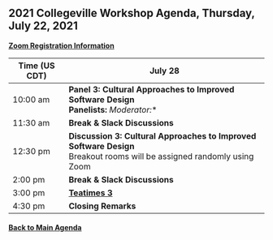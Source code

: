 
## 2021 Collegeville Workshop Agenda, Thursday, July 22, 2021

[**Zoom Registration Information**]()

| **Time (US CDT)**| **July 28** |
|---|---|
| 10:00 am  | **Panel 3: Cultural Approaches to Improved Software Design** <br> **Panelists:** *Moderator:**  |
| 11:30 am | **Break & Slack Discussions** |
| 12:30 pm | **Discussion 3: Cultural Approaches to Improved Software Design** <br> Breakout rooms will be assigned randomly using Zoom |
| 2:00 pm | **Break & Slack Discussions** |
| 3:00 pm | [**Teatimes 3**](WorkshopResources/TeatimeThemes/TeatimeThemeList.md)  |
| 4:30 pm | **Closing Remarks** |


#### [Back to Main Agenda](Agenda.md)
